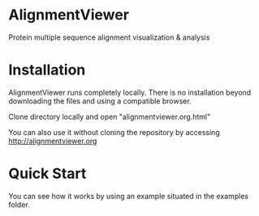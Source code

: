 # AlignmentViewer

Protein multiple sequence alignment visualization & analysis

# Installation 

AlignmentViewer runs completely locally. There is no installation beyond downloading the files and using a compatible browser. 

Clone directory locally and open "alignmentviewer.org.html"

You can also use it without cloning the repository by accessing http://alignmentviewer.org

# Quick Start 
You can see how it works by using an example situated in the examples folder.

